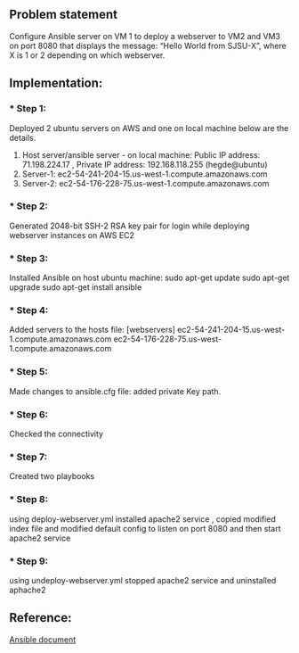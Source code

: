 ## Problem statement
Configure Ansible server on VM 1 to deploy a webserver to VM2 and VM3 on port 8080 that displays the message: “Hello World from SJSU-X”, where X is 1 or 2 depending on which webserver.

## Implementation:


### * Step 1:
 Deployed 2 ubuntu servers on AWS and one on local machine below are the details.
1. Host server/ansible server - on local machine: Public IP address: 71.198.224.17 ,
    Private IP address: 192.168.118.255 (hegde@ubuntu)
2. Server-1: ec2-54-241-204-15.us-west-1.compute.amazonaws.com
3. Server-2: ec2-54-176-228-75.us-west-1.compute.amazonaws.com



### * Step 2:
Generated 2048-bit SSH-2 RSA key pair for login while deploying webserver instances
on AWS EC2


### * Step 3:
Installed Ansible on host ubuntu machine:
sudo apt-get update
sudo apt-get upgrade
sudo apt-get install ansible

### * Step 4:
Added servers to the hosts file:
[webservers]
 ec2-54-241-204-15.us-west-1.compute.amazonaws.com
 ec2-54-176-228-75.us-west-1.compute.amazonaws.com

### * Step 5:
Made changes to ansible.cfg file:
added private Key path.

### * Step 6:
Checked the connectivity

### * Step 7:
Created two playbooks

### * Step 8:
using deploy-webserver.yml installed apache2 service , copied modified index file and modified default config to listen on port 8080 and then start apache2 service

### * Step 9:
using undeploy-webserver.yml stopped apache2 service and uninstalled aphache2

## Reference:
[Ansible document](https://docs.ansible.com/)
